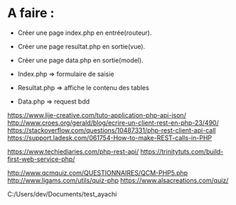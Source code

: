 A faire :
====

* Créer une page index.php en entrée(routeur).
* Créer une page resultat.php en sortie(vue).
* Créer une page data.php en sortie(model).

* Index.php => formulaire de saisie
* Resultat.php => affiche le contenu des tables
* Data.php => request bdd

https://www.lije-creative.com/tuto-application-php-api-json/
http://www.croes.org/gerald/blog/ecrire-un-client-rest-en-php-23/490/
https://stackoverflow.com/questions/10487331/php-rest-client-api-call
https://support.ladesk.com/061754-How-to-make-REST-calls-in-PHP

https://www.techiediaries.com/php-rest-api/
https://trinitytuts.com/build-first-web-service-php/

http://www.qcmquiz.com/QUESTIONNAIRES/QCM-PHP5.php
http://www.ligams.com/utils/quiz-php
https://www.alsacreations.com/quiz/

C:/Users/dev/Documents/test_ayachi
